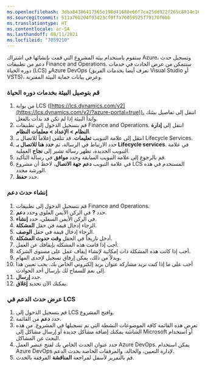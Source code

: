 ```yaml
---
ms.openlocfilehash: 3dba84386417565e198d41680e66f7ca25dd922f265c8014c16cf6cf28d7757d
ms.sourcegitcommit: 511a76b204f93d23cf9f7a70059525f79170f6bb
ms.translationtype: HT
ms.contentlocale: ar-SA
ms.lasthandoff: 08/11/2021
ms.locfileid: "7059210"
---
```

ستقوم باستخدام بيئة المشروع التي قمت بإنشائها في اشتراك Azure، وتسجيل حدث دعم من تطبيقات Finance and Operations. ستتمكن من عرض الحادث في خدمات دوره الحياة (LCS) وAzure DevOps (تعرف أيضا بخدمات الفريق Visual Studio أو VSTS)، وعرض بيانات حماية البيئة المقترنة. 

### <a name="connect-the-environment-to-lifecycle-services"></a>قم بتوصيل البيئة بخدمات دوره الحياة
1.  من بوابة LCS ([https://lcs.dynamics.com/v2](https://lcs.dynamics.com/v2/?azure-portal=true))، انتقل إلى تفاصيل بيئتك وابدأ البيئة إذا لم تكن قد بدأت بالفعل. 
2.  قم بتسجيل الدخول إلى تطبيقات Finance and Operations. انتقل إلى **إدارة النظام > الإعداد > معلمات النظام**. 
3.  انتقل إلى علامة التبويب **تعليمات**. قد تتلقى إعلاماً للاتصال بـ Lifecycle Services.
4.  حدد الارتباط في الرسالة، ثم **حدد هنا للاتصال بـ Lifecycle services**. في علامة التبويب الجديدة، تظهر رسالة تشير إلى **نجاح** العملية.
5.  قم بالرجوع إلى علامة التبويب السابقة وحدد **موافق** في رسالة التأكيد.
6.  في علامة التبويب **دعم جهة الاتصال**، لاحظ أن مشروع LCS المستخدم في هذه الورشة محدد.
7.  حدد **حفظ**. 

### <a name="create-a-support-incident"></a>إنشاء حدث دعم
1.  قم بتسجيل الدخول إلى تطبيقات Finance and Operations. 
2.  حدد **?** في الركن الأيمن العلوي وحدد **دعم**. 
3.  في الركن الأيمن السفلي، حدد **إنشاء**. 
4.  الرجاء إدخال قيمة في حقل **المشكلة**.
5.  الرجاء إدخال قيمة في حقل **الوصف**.
6.  أدخل تاريخاً في الحقل **وقت حدوث المشكلة**.
7.  أجب إذا قامت هذه المشكلة بإيقافك عن العمل.
8.  أجب إذا كانت هذه المشكلة ذات إمكانية لإنشاء إيقاف عمل على مستوى الشركة.
9.  وبدلاً من ذلك، يمكن إرفاق تسجيل لإحدى المهام.
10. أجب على ما إذا كنت تريد مشاركة عنوان بريد إلكتروني الخاص بك. يجب تعيين هذا إلى نعم للسماح لك بإرسال أحد الحوادث.
11. حدد **إرسال**.
12. يمكنك الآن تحديد **إغلاق**. 

### <a name="view-your-support-incident-in-lcs"></a>عرض حدث الدعم في LCS
1.  قم بتسجيل الدخول إلى LCS وافتح المشروع.
2.  حدد **دعم** من القائمة. 
3.  تعرض هذه القائمة كافة الموضوعات النشطة التي تم تسجيلها في المشروع. من هذه الشاشة يمكنك إضافة مشاكل جديدة أو إرسال مشاكل إلى Microsoft أو استخدام البحث عن المشاكل. 
4.  حدد عنوان الحدث الخاص بك لفتح عنصر العمل Azure DevOps. يمكن استخدام Azure DevOps لإدارة التعيين، والحالة، والمرفقات الخاصة بحدث الدعم.
5.  قم بالتمرير لأسفل لمراجعة **المناقشة** المرفقة بالحدث. 


